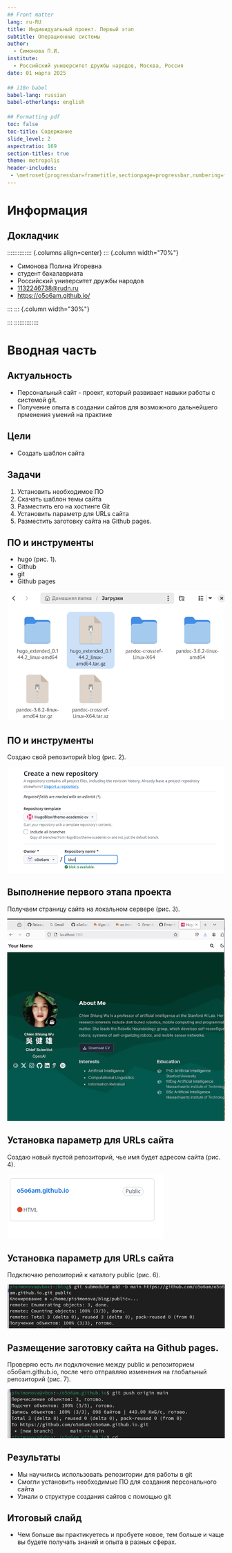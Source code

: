```yaml
---
## Front matter
lang: ru-RU
title: Индивидуальный проект. Первый этап
subtitle: Операционные системы
author:
  - Симонова П.И.
institute:
  - Российский университет дружбы народов, Москва, Россия
date: 01 марта 2025

## i18n babel
babel-lang: russian
babel-otherlangs: english

## Formatting pdf
toc: false
toc-title: Содержание
slide_level: 2
aspectratio: 169
section-titles: true
theme: metropolis
header-includes:
 - \metroset{progressbar=frametitle,sectionpage=progressbar,numbering=fraction}
---
```


# Информация

## Докладчик

:::::::::::::: {.columns align=center}
::: {.column width="70%"}

  * Симонова Полина Игоревна
  * студент бакалавриата
  * Российский университет дружбы народов
  * [1132246738@rudn.ru](mailto:kulyabov-ds@rudn.ru)
  * <https://o5o6am.github.io/>

:::
::: {.column width="30%"}


:::
::::::::::::::

# Вводная часть

## Актуальность

- Персональный сайт - проект, который развивает навыки работы с системой git.
- Получение опыта в создании сайтов для возможного дальнейшего прменения  умений на практике

## Цели 

- Создать шаблон сайта

## Задачи

1. Установить необходимое ПО
2. Скачать шаблон темы сайта
3. Разместить его на хостинге Git
4. Установить параметр для URLs сайта
5. Разместить заготовку сайта на Github pages.


## ПО и инструменты

- hugo (рис. 1).
- Github
- git
- Github pages

![](image/1.png)

## ПО и инструменты

Создаю свой репозиторий blog (рис. 2).

![](image/3.png)
## Выполнение первого этапа проекта

Получаем страницу сайта на локальном сервере (рис. 3).

![](image/5.png)

## Установка параметр для URLs сайта

Создаю новый пустой репозиторий, чье имя будет адресом сайта (рис. 4).

![](image/6.png)

## Установка параметр для URLs сайта

Подключаю репозиторий к каталогу public (рис. 6).

![](image/10.png)

## Размещение заготовку сайта на Github pages.

Проверяю есть ли подключение между public и репозиторием o5o6am.github.io, после чего отправляю изменения на глобальный репозиторий (рис. 7).

![](image/9.png)


## Результаты

- Мы научились использовать репозитории для работы в git
- Смогли установить необходимые ПО для создания персонального сайта
- Узнали о структуре создания сайтов с помощью git


## Итоговый слайд

- Чем больше вы практикуетесь и пробуете новое, тем больше и чаще вы будете получать знаний и опыта в разных сферах.


